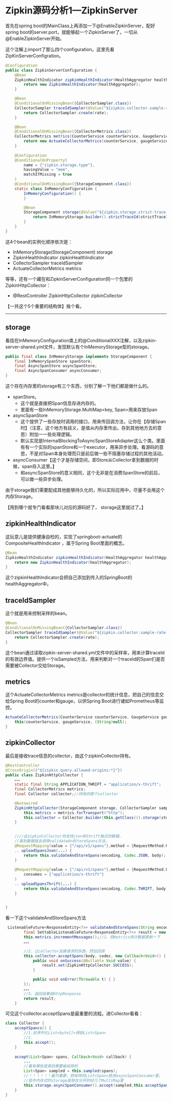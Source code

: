 # Zipkin源码分析1—ZipkinServer

首先在spring boot的MainClass上再添加一下@EnableZipkinServer，配好spring boot的server.port，就能够起一个ZipkinServer了。一切从@EnableZipkinServer开始。

这个注解上import了那么四个configuration。这里先看ZipKinServerConfigration。

```java
@Configuration
public class ZipkinServerConfiguration {
    @Bean
    ZipkinHealthIndicator zipkinHealthIndicator(HealthAggregator healthAggregator) {
        return new ZipkinHealthIndicator(healthAggregator);
    }

    @Bean
    @ConditionalOnMissingBean({CollectorSampler.class})
    CollectorSampler traceIdSampler(@Value("${zipkin.collector.sample-rate:1.0}") float rate) {
        return CollectorSampler.create(rate);
    }

    @Bean
    @ConditionalOnMissingBean({CollectorMetrics.class})
    CollectorMetrics metrics(CounterService counterService, GaugeService gaugeService) {
        return new ActuateCollectorMetrics(counterService, gaugeService);
    }
    
    @Configuration
    @ConditionalOnProperty(
        name = {"zipkin.storage.type"},
        havingValue = "mem",
        matchIfMissing = true
    )
    @ConditionalOnMissingBean({StorageComponent.class})
    static class InMemoryConfiguration {
        InMemoryConfiguration() {
        }

        @Bean
        StorageComponent storage(@Value("${zipkin.storage.strict-trace-id:true}") boolean strictTraceId) {
            return InMemoryStorage.builder().strictTraceId(strictTraceId).build();
        }
    }
}
```

这4个bean的实例化顺序依次是：

* InMemoryStorage(StorageComponent)        storage
* ZipkinHealthIndicator                                       zipkinHealthIndicator
* CollectorSampler                                               traceIdSampler
* ActuateCollectorMetrics                                   metrics

等等，还有一个藏在和ZipkinServerConfiguration同一个包里的ZipkinHttpCollector：

* @RestController ZipkinHttpCollector              zipkinCollector

【一共这个5个重要的结构体】挨个看。

--------------------------------------



## storage

看挂在InMemoryConfiguration类上的@ConditionalXXX注解，以及zipkin-server-shared.yml文件，发现默认有个InMemoryStorage型的storage。

```java
public final class InMemoryStorage implements StorageComponent {
    final InMemorySpanStore spanStore;
    final AsyncSpanStore asyncSpanStore;
    final AsyncSpanConsumer asyncConsumer;
}
```

这个存在内存里的storage有三个东西，分别了解一下他们都是做什么的。

* spanStore。
  * 这个就是直接把Span信息存进内存的。
  * 里面有一些InMemoryStorage.MultiMap<key, Span>用来存放Span
* asyncSpanStore
  * 这个提供了一些存放时调用的接口，用来传回调方法，让你在【存储Span时】（注意，这个地方有歧义，是值从内存里传出，存到其他地方去的意思）附加一一些处理逻辑。
  * 默认实现是InternalBlockingToAsyncSpanStoreAdapter这么个类。里面有有一个实际的spanStore和一个executor，用来异步处理。看源码的意思，不是对Span本身处理而只是前后做一些不阻塞存储过程的其他活动。
* asyncConsumer【这个才是存储空间，即Store从Collector拿到数据的时候，span存入这里。】
  * 和asyncSpanStore的意义相同，这个无非是在消费SpanStore的前后，可以做一些异步处理。

由于storage我们需要配成其他能够持久化的，所以实际应用中，尽量不会用这个内存Storage。

【用到哪个就专门看看那块儿对应的源码好了， storage这里就过了。】



## zipkinHealthIndicator

这玩意儿是提供健康自检的，实现了springboot-actuate的CompositeHealthIndicator ，属于Spring Boot里面的概念。

```java
@Bean
ZipkinHealthIndicator zipkinHealthIndicator(HealthAggregator healthAggregator) {
    return new ZipkinHealthIndicator(healthAggregator);
}
```

这个zipkinHealthIndicator会把自己添加到传入的SpringBoot的healthAggregator中。

## traceIdSampler

这个就是用来控制采样的bean。

```java
@Bean
@ConditionalOnMissingBean({CollectorSampler.class})
CollectorSampler traceIdSampler(@Value("${zipkin.collector.sample-rate:1.0}") float rate) {
    return CollectorSampler.create(rate);
}

```

这个bean通过读取zipkin-server-shared.yml文件中的采样率，用来计算traceId的有效边界值。提供一个isSampled方法，用来判断对一个traceId的Span们是否需要被Collector交给Storage。

## metrics

这个ActuateCollectorMetrics metrics是collector的统计信息，把自己的信息交给Spring Boot的counter和gauge，以供Spring Boot进行诸如Prometheus等监控。

```java
ActuateCollectorMetrics(CounterService counterService, GaugeService gaugeService) {
    this(counterService, gaugeService, (String)null);
}
```

## zipkinCollector

最后是接收trace信息的collector，由这个zipkinCollector持有。

```java
@RestController
@CrossOrigin({"${zipkin.query.allowed-origins:*}"})
public class ZipkinHttpCollector {
	。。。
    static final String APPLICATION_THRIFT = "application/x-thrift";
    final CollectorMetrics metrics;
    final Collector collector;//持有的那个collector

    @Autowired
    ZipkinHttpCollector(StorageComponent storage, CollectorSampler sampler, CollectorMetrics metrics) {
        this.metrics = metrics.forTransport("http");
        this.collector = Collector.builder(this.getClass()).storage(storage).sampler(sampler).metrics(this.metrics).build();//把之前的storage、traceIdSampler、metrics三个bean的引用都交给这个zipkinCollector
    }

    
    ////此zipkinCollector共支持json和thrift格式的数据。
    //拿到数据就去调用validateAndStoreSpans方法。
    @RequestMapping(value = {"/api/v1/spans"},method = {RequestMethod.POST})
    .. uploadSpansJson(...) {
        return this.validateAndStoreSpans(encoding, Codec.JSON, body);
    }
    
    @RequestMapping(value = {"/api/v1/spans"},method = {RequestMethod.POST},
        consumes = {"application/x-thrift"}
    )
    .. uploadSpansThrift(...) {
        return this.validateAndStoreSpans(encoding, Codec.THRIFT, body);
    }

   
}

```

看一下这个validateAndStoreSpans方法

```java
 ListenableFuture<ResponseEntity<?>> validateAndStoreSpans(String encoding, Codec codec, byte[] body) {
        final SettableListenableFuture<ResponseEntity<?>> result = new SettableListenableFuture();
        this.metrics.incrementMessages();//1、把metrics统计数据更新一下
		。。。

        //2、让collector去接请求的东西，然后回调
        this.collector.acceptSpans(body, codec, new Callback<Void>() {
            public void onSuccess(@Nullable Void value) {
                result.set(ZipkinHttpCollector.SUCCESS);
            }

            public void onError(Throwable t) { }
        });
        。。。
        //3、返回结果给HttpResponse
        return result;
    }
```

可见这个collector.acceptSpans是最重要的流程。进Collector看看：

```java
class Collector {
    acceptSpancs() {
        //1.反序列化List<byte[]>得到List<Span>
        //2.
        this.accept();
    }
    
    accept(List<Span> spans, Callback<Void> callback) {
        ...
        //看有哪些是真的需要被采样的
        List<Span> sampled = this.sampled(spans);
        //！！！！！！最为重要，把采样的List<Span>放进asyncSpanConsumer里。
        //其中内存式的storage是放在分开的好几个MultiMap里
        this.storage.asyncSpanConsumer().accept(sampled,this.acceptSpansCallback(spans));
    }
}
```


